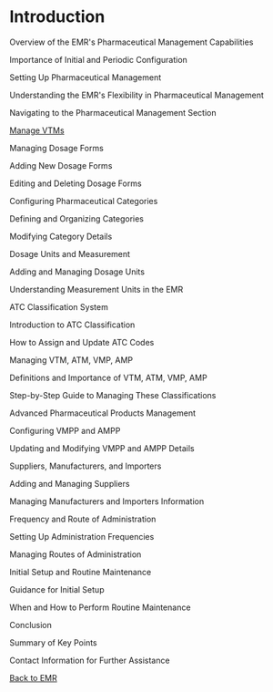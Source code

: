 # Introduction

Overview of the EMR's Pharmaceutical Management Capabilities

Importance of Initial and Periodic Configuration

Setting Up Pharmaceutical Management

Understanding the EMR's Flexibility in Pharmaceutical Management

Navigating to the Pharmaceutical Management Section

[Manage VTMs](https://github.com/hmislk/hmis/wiki/Managing-Virtual-Therapeutic-Moieties-(VTM))

Managing Dosage Forms

Adding New Dosage Forms

Editing and Deleting Dosage Forms

Configuring Pharmaceutical Categories

Defining and Organizing Categories

Modifying Category Details

Dosage Units and Measurement

Adding and Managing Dosage Units

Understanding Measurement Units in the EMR

ATC Classification System

Introduction to ATC Classification

How to Assign and Update ATC Codes

Managing VTM, ATM, VMP, AMP

Definitions and Importance of VTM, ATM, VMP, AMP

Step-by-Step Guide to Managing These Classifications

Advanced Pharmaceutical Products Management

Configuring VMPP and AMPP

Updating and Modifying VMPP and AMPP Details

Suppliers, Manufacturers, and Importers

Adding and Managing Suppliers

Managing Manufacturers and Importers Information

Frequency and Route of Administration

Setting Up Administration Frequencies

Managing Routes of Administration

Initial Setup and Routine Maintenance

Guidance for Initial Setup

When and How to Perform Routine Maintenance

Conclusion

Summary of Key Points

Contact Information for Further Assistance

[Back to EMR](https://github.com/hmislk/hmis/wiki/EHR)